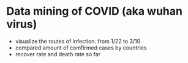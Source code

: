 # Data mining of COVID (aka wuhan virus)
* visualize the routes of infection. from 1/22 to 3/10
* compared amount of comfirmed cases by countries
* recover rate and death rate so far
